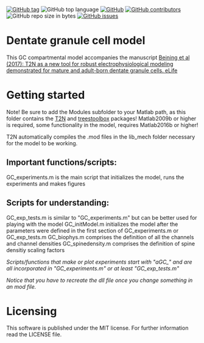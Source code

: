 [![GitHub tag](https://img.shields.io/github/tag/MarcelBeining/Dentate-Granule-Cell-Model.svg?style=for-the-badge)](https://github.com/MarcelBeining/Dentate-Granule-Cell-Model/releases)
![GitHub top language](https://img.shields.io/github/languages/top/MarcelBeining/Dentate-Granule-Cell-Model.svg?style=for-the-badge)
[![GitHub](https://img.shields.io/github/license/MarcelBeining/Dentate-Granule-Cell-Model.svg?style=for-the-badge)](https://github.com/MarcelBeining/Dentate-Granule-Cell-Model/blob/master/LICENSE)
[![GitHub contributors](https://img.shields.io/github/contributors/MarcelBeining/Dentate-Granule-Cell-Model.svg?style=for-the-badge)](https://github.com/MarcelBeining/Dentate-Granule-Cell-Model/graphs/contributors)
![GitHub repo size in bytes](https://img.shields.io/github/repo-size/MarcelBeining/Dentate-Granule-Cell-Model.svg?style=for-the-badge)
[![GitHub issues](https://img.shields.io/github/issues/MarcelBeining/Dentate-Granule-Cell-Model.svg?style=for-the-badge)](https://github.com/MarcelBeining/Dentate-Granule-Cell-Model/issues)

# Dentate granule cell model
This GC compartmental model accompanies the manuscript 
[Beining et al (2017): T2N as a new tool for robust electrophysiological modeling demonstrated for mature and adult-born dentate granule cells. eLife](https://elifesciences.org/articles/26517)

# Getting started
Note! Be sure to add the Modules subfolder to your Matlab path, as this folder contains the [T2N](https://github.com/MarcelBeining/T2N) and [treestoolbox](http://www.treestoolbox.org/) packages!
Matlab2009b or higher is required, some functionality in the model, requires Matlab2016b or higher!

T2N automatically compiles the .mod files in the lib_mech folder necessary for the model to be working. 

## Important functions/scripts:
GC_experiments.m	is the main script that initializes the model, runs the experiments and makes figures

## Scripts for understanding:
GC_exp_tests.m		is similar to "GC_experiments.m" but can be better used for playing with the model
GC_initModel.m		initializes the model after the parameters were defined in the first section of GC_experiments.m or GC_exp_tests.m
GC_biophys.m 		comprises the definition of all the channels and channel densities
GC_spinedensity.m	comprises the definition of spine densitiy scaling factors

*Scripts/functions that make or plot experiments start with "aGC_" and are all incorporated in "GC_experiments.m" or at least "GC_exp_tests.m"*

*Notice that you have to recreate the dll file once you change something in an mod file.*

# Licensing
This software is published under the MIT license. For further information read the LICENSE file.
